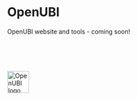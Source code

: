 # OpenUBI
OpenUBI website and tools - coming soon!

<br><br><br><br>
<img src="https://github.com/open-ubi/OpenUBI/blob/master/logos/square_blue_logo.png" alt="OpenUBI logo" width="50px" height="50px">
